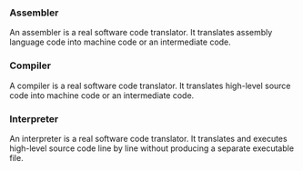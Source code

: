 ### Assembler
An assembler is a real software code translator. It translates assembly language code into machine code or an intermediate code.

### Compiler
A compiler is a real software code translator. It translates high-level source code into machine code or an intermediate code.

### Interpreter
An interpreter is a real software code translator. It translates and executes high-level source code line by line without producing a separate executable file.
